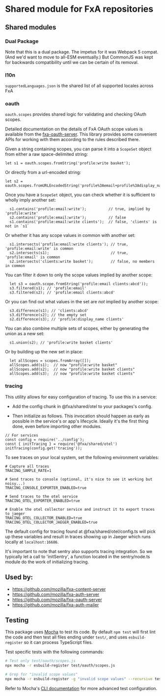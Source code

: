 # Shared module for FxA repositories

## Shared modules

### Dual Package

Note that this is a dual package. The impetus for it was Webpack 5 compat. (And we'd want to move to all-ESM eventually.) But CommonJS was kept for backwards compatibility until we can be certain of its removal.

### l10n

`supportedLanguages.json` is the shared list of all supported locales across FxA

### oauth

`oauth.scopes` provides shared logic for validating and checking OAuth scopes.

Detailed documentation on the details of FxA OAuth scope values
is available from the [fxa-oauth-server](https://github.com/mozilla/fxa/blob/main/packages/fxa-auth-server/docs/oauth/scopes.md).
This library provides some convenient APIs for working with them
according to the rules described there.

Given a string containing scopes,
you can parse it into a `ScopeSet` object
from either a raw space-delimited string:

```
let s1 = oauth.scopes.fromString('profile:write basket');
```

Or directly from a url-encoded string:

```
let s2 = oauth.scopes.fromURLEncodedString('profile%3Aemail+profile%3Adisplay_name+clients');
```

Once you have a `ScopeSet` object,
you can check whether it
is sufficient to wholly imply another set:

```
  s1.contains('profile:email:write');          // true, implied by 'profile:write'
  s2.contains('profile:email:write');          // false
  s1.contains('profile:email:write clients');  // false, 'clients' is not in `s1`
```

Or whether it has
any scope values in common
with another set:

```
  s1.intersects('profile:email:write clients'); // true, 'profile:email:write' is common
  s2.intersects(s1);                            // true, 'profile:email' is common
  s2.intersects('clients:write basket');        // false, no members in common
```

You can filter it down
to only the scope values
implied by another scope:

```
  let s3 = oauth.scope.fromString('profile:email clients:abcd'));
  s3.filtered(s1); // 'profile:email'
  s3.filtered(s2); // 'profile:email clients:abcd'
```

Or you can find out
what values in the set
are _not_ implied by another scope:

```
  s3.difference(s1); // 'clients:abcd'
  s3.difference(s2); // the empty set
  s2.difference(s3); // 'profile:display_name clients'
```

You can also combine multiple sets of scopes,
either by generating the union as a new set:

```
  s1.union(s2); // 'profile:write basket clients'
```

Or by building up the new set in place:

```
  let allScopes = scopes.fromArray([]);
  allScopes.add(s1);  // now "profile:write basket"
  allScopes.add(s2);  // now "profile:write basket clients"
  allScopes.add(s3);  // now "profile:write basket clients"
```

### tracing

This utility allows for easy configuration of tracing. To use this in a service:

- Add the config chunk in @fxa/shared/otel to your packages's config.

- Then initialize as follows. This invocation should happen as early as possible in the service's or app's lifecycle. Ideally it's
  the first thing done, even before importing other modules.

```
// For services
const config = require('../config');
const { initTracing } = require('@fxa/shared/otel')
initTracing(config.get('tracing'));
```

To see traces on your local system, set the following environment variables:

```
# Capture all traces
TRACING_SAMPLE_RATE=1

# Send traces to console (optional, it's nice to see it working but noisy...)
TRACING_CONSOLE_EXPORTER_ENABLED=true

# Send traces to the otel service
TRACING_OTEL_EXPORTER_ENABLED=true

# Enable the otel collector service and instruct it to export traces to jaeger
TRACING_OTEL_COLLECTOR_ENABLED=true
TRACING_OTEL_COLLECTOR_JAEGER_ENABLED=true

```

The default config for tracing found at @fxa/shared/otel/config.ts will pick up these variables and result in traces showing up in Jaeger which runs locally at `localhost:16686`.

It's important to note that sentry also supports tracing integration. So we typically let a call to 'initSentry', a function located in the sentry/node.ts module do the work of initializing tracing.

## Used by:

- https://github.com/mozilla/fxa-content-server
- https://github.com/mozilla/fxa-auth-server
- https://github.com/mozilla/fxa-oauth-server
- https://github.com/mozilla/fxa-auth-mailer

## Testing

This package uses [Mocha](https://mochajs.org/) to test its code. By default `npm test` will first lint the code and then test all files ending under `test/`, and uses `esbuild-register` so it can process TypeScript files.

Test specific tests with the following commands:

```bash
# Test only test/oauth/scopes.js
npx mocha -r esbuild-register test/oauth/scopes.js

# Grep for "invalid scope values"
npx mocha -r esbuild-register -g "invalid scope values" --recursive test
```

Refer to Mocha's [CLI documentation](https://mochajs.org/#command-line-usage) for more advanced test configuration.
